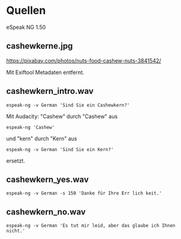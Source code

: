 # Quellen

eSpeak NG 1.50

## cashewkerne.jpg

https://pixabay.com/photos/nuts-food-cashew-nuts-3841542/

Mit Exiftool Metadaten entfernt.

## cashewkern_intro.wav

```
espeak-ng -v German 'Sind Sie ein Cashewkern?'
```
Mit Audacity: "Cashew" durch "Cashew" aus
```
espeak-ng 'Cashew'
```
und "kern" durch "Kern" aus
```
espeak-ng -v German 'Sind Sie ein Kern?'
```
ersetzt.

## cashewkern_yes.wav

```
espeak-ng -v German -s 150 'Danke für Ihre Err lich keit.'
```

## cashewkern_no.wav

```
espeak-ng -v German 'Es tut mir leid, aber das glaube ich Ihnen nicht.'
```
